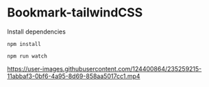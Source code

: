 # Bookmark-tailwindCSS
Install dependencies

```
npm install
```
```
npm run watch
```
https://user-images.githubusercontent.com/124400864/235259215-11abbaf3-0bf6-4a95-8d69-858aa5017cc1.mp4

